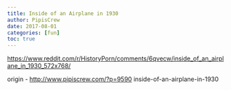 ```yaml
---
title: Inside of an Airplane in 1930
author: PipisCrew
date: 2017-08-01
categories: [fun]
toc: true
---
```


https://www.reddit.com/r/HistoryPorn/comments/6qvecw/inside_of_an_airplane_in_1930_572x768/

origin - http://www.pipiscrew.com/?p=9590 inside-of-an-airplane-in-1930